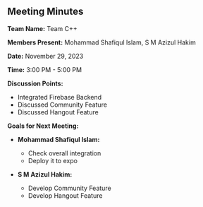## Meeting Minutes

**Team Name:** Team C++

**Members Present:** Mohammad Shafiqul Islam, S M Azizul Hakim

**Date:** November 29, 2023

**Time:** 3:00 PM - 5:00 PM

**Discussion Points:**
- Integrated Firebase Backend
- Discussed Community Feature
- Discussed Hangout Feature

**Goals for Next Meeting:**
- **Mohammad Shafiqul Islam:**
  - Check overall integration
  - Deploy it to expo

- **S M Azizul Hakim:**
  - Develop Community Feature
  - Develop Hangout Feature
